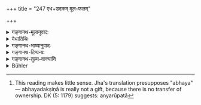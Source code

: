 +++
title = "247 एध+उदकम् मूल-फलम्"

+++

<details><summary>गङ्गानथ-मूलानुवादः</summary>

He may accept from all persons fuel, water, roots, and fruits, and food that is offered, as also honey and the gift of fearlessness.’—(247)
</details>

<details><summary>मेधातिथिः</summary>

**एधः** इन्धनं काष्ठादि । **अन्नं** पक्वम् आमं वा । **अभ्युद्यतम्** अभिमुखम् उपनीतम् । एतत् **सर्वतः प्रतिग्रहीतव्यम्** । पतिताभिशस्तचण्डालादिप्रतिलोमवर्जं शूद्राद् अन्यस्माद् वा ईषत्पापकर्मणः । **मधु** माक्षिकम् । **अभयं दक्षिणे**व । दृष्टान्तार्थम् एतत् । प्रतिग्रहो हि परकीयस्य द्रव्यस्य तदिच्छया स्वीकारः, न चान्नरूपता[^२९७] । न ह्य् अत्र कस्यचित् स्वाम्यं निवर्तते, न च कस्यचिद् उपजायते । अतः स्तुत्या दक्षिणाशब्दप्रयोगः । यथा चण्डालादिभ्यो ऽप्य् अरण्ये कान्तारे वा रक्षा चौरादिभ्यो ऽङ्गीक्रियमाणा न दोषाय, एवम् एतद् एधादि गृह्यमाणं न दोषाय । अनापदि चायं विधिः । आपदि तु चण्डालादिभ्यो ऽपि वक्ष्यति । **अभ्युद्यत**शब्दश् चान्नेनैव सह संबध्यते प्रत्यासत्त्या, नैधादिभिः । अत एधादिषु यच्ञाविरुद्धा । "धार्मिकेभ्यो द्विजातिभ्यः कर्तव्यस् तु परिग्रहः" इत्य् अधार्मिकेभ्यो द्विजेभ्यः शूद्राच् चाप्राप्तः । इष्यते च द्रव्यविशेषोपयाच्ञा । तदर्थम् इदम् ॥ ४.२४७ ॥


[^२९७]:
     This reading makes little sense. Jha's translation presupposes "abhaya" — abhayadakṣiṇā is really not a gift, because there is no transfer of ownership. DK (5: 1179) suggests: anyarūpatā
</details>

<details><summary>गङ्गानथ-भाष्यानुवादः</summary>

‘*Fuel*’—the wood, etc, to burn.

‘*Food*’—either cooked or raw.

‘*Offered*’—presented before him.

All this may be accepted from all persons;—*i.e*., even from *Śūdras*, or persons who may have committed minor sins; only avoiding the outcast, the accused, the Cāṇḍāla and other low castes mixed in the reverse order.’

‘*Madhu*’—Honey.

‘*Gift* *of fearlessness*.’—Fearlessness is the form of a gift. This is mentioned by way of illustration. In fact, the ‘acceptance of a gift’ consists in accepting something which another person voluntarily offers; and the ‘possession of fearlessness’ is not of this kind; as, in this case, no one’s ownership ceases, nor is any one’s ownership produced (as there is in all cases of giving and gifts). It is for this reason that the term, ‘gift,’ has been used in this connection, only by way of eulogising the said promise. The meaning is that—‘just as, when one is passing through a forest or jungle, there is no harm in acceptiong (accepting?) the protection offered even by Cāṇḍālas, robbers, and such other persons, so also there is nothing objectionable in the accepting of fuel and the other things mentioned here.’

The rule here laid down applies to normal times; it is going to be declared later on that in abnormal times of distress, one may accept gifts even from Caṇḍālas and others.

The term, ‘*offered*,’ is, through proximity, to be construed with ‘*food*’ only, not with ‘*fuel*’ and the rest. Hence, in connection with these latter, even begging is not objectionable.

The general rule being—‘gifts should be accepted only from righteous twice-born persons,’ no one would think of accepting them from either unrighteous twice-born persons, or from *Śūdras*. Hut, in the case of certain things (fuel, etc.), begging is considered desirable. Hence the present text—(247)
</details>

<details><summary>गङ्गानथ-टिप्पन्यः</summary>

This verse is quoted in *Aparārka* (p. 406), which explains ‘*abhayadaksiṇā*’ as ‘*abhayadāna*’, ‘gift of fearlessness’;—in
*Mitākṣarā* (on 1.214);—in *Parāśaramādhava* (Ācāra, p. 190);—in
*Madanapārijāta* (p. 220), which adds the following
explanations:—‘*edha*’ is ‘fuel’,—‘*sarvataḥ*’ means ‘even from the Śūdra’,—the ‘gift of fearlessness’ being acceptable even from a
*Mleccha*; all this refers to one who is still engaged in the receiving
of gifts, not to one who has renounced the acceptance of gifts;—in
*Vidhānapārijāta* (II, p. 249), which adds—‘*sarvataḥ*’ means ‘even from
the Śūdra the ‘gift of fearlessness’ being acceptable from the Mleccha also;—in *Nṛsiṃhaprasāda* (Āhnika, pp. 35b and 37b);—and in *Hemādri* (Dāna, p. 56), which explains ‘*edhaḥ*’ as *wood* and ‘*ahhyudyatam*’ as ‘presented unasked.’
</details>

<details><summary>गङ्गानथ-तुल्य-वाक्यानि</summary>

*Gautama* (17.3).—‘Fuel, water, fodder, roots, fruits, honey,
fearlessness, whatever is presented, couch, seat, house, conveyance, milk, curds, fried barley, vegetables, Priyaṅgu, garlands,—these should not be refused.’

*Āpastamba* (1.18.1).—‘Honey, uncooked flesh of the deer, lands, roots,
fruits, safety, lodging, beasts of burden, fodder,—may be accepted even from Ugras.’

*Vaśiṣṭha* (14.13).—‘Food, even though belonging to a sinner, if it is
offered and presented before him, without urging of any kind,—it may be accepted; so has held Prajāpati.’

*Viṣṇu* (5.7.10).—‘Fuel, water, roots, fruits, fearlessness, flesh,
honey, couch, seat, house, flowers, curds, vegetables,—when these are presented to one, one shall not refuse them.’

*Yājñavalkya* (1.214).—‘Kuśa grass, vegetables, milk, fish, perfumes,
flowers, curds, land, flesh, couch, fried barley, and water—these should not be refused.’

*Aṅgiras* (Aparārka, p. 406).—‘Grains in the harvesting ground, water in
tanks and wells, milk in the cow-pen,—these may he accepted even from one whose food is not to be eaten.’
</details>

<details><summary>Bühler</summary>

247	He may accept from any (man), fuel, water, roots, fruit, food offered without asking, and honey, likewise a gift (which consists in) a promise of protection.
</details>
